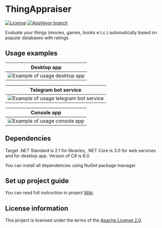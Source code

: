 # ThingAppraiser

[![License](https://img.shields.io/hexpm/l/plug.svg)](https://github.com/Vasar007/ThingAppraiser/blob/master/LICENSE)
[![AppVeyor branch](https://img.shields.io/appveyor/ci/Vasar007/ThingAppraiser/master.svg)](https://ci.appveyor.com/project/Vasar007/thingappraiser)

Evaluate your things (movies, games, books e.t.c.) automatically based on popular databases with ratings.

## Usage examples

| Desktop app                                                                                     |
|-------------------------------------------------------------------------------------------------|
| ![Example of usage desktop app](Media/desktop_example.gif "Usage desktop app")                  |

| Telegram bot service                                                                            |
|-------------------------------------------------------------------------------------------------|
| ![Example of usage telegram bot service](Media/telegram_example.gif "Usage telegram bot service")|

| Console app                                                                                     |
|-------------------------------------------------------------------------------------------------|
| ![Example of usage console app](Media/console_example.gif "Usage console app")                  |

## Dependencies

Target .NET Standard is 2.1 for libraries, .NET Core is 3.0 for web services and for desktop app. Version of C# is 8.0.

You can install all dependencies using NuGet package manager.

## Set up project guide

You can read full instruction in project [Wiki](https://github.com/Vasar007/ThingAppraiser/wiki/Set-up-project).

## License information

This project is licensed under the terms of the [Apache License 2.0](LICENSE).
